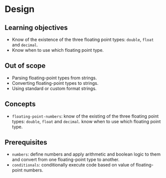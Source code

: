 # Design

## Learning objectives

- Know of the existence of the three floating point types: `double`, `float` and `decimal`.
- Know when to use which floating point type.

## Out of scope

- Parsing floating-point types from strings.
- Converting floating-point types to strings.
- Using standard or custom format strings.

## Concepts

- `floating-point-numbers`: know of the existing of the three floating point types: `double`, `float` and `decimal`. know when to use which floating point type.

## Prerequisites

- `numbers`: define numbers and apply arithmetic and boolean logic to them and convert from one floating-point type to another.
- `conditionals`: conditionally execute code based on value of floating-point numbers.

[floating-point-numbers]: https://docs.microsoft.com/en-us/dotnet/fsharp/language-reference/basic-types
